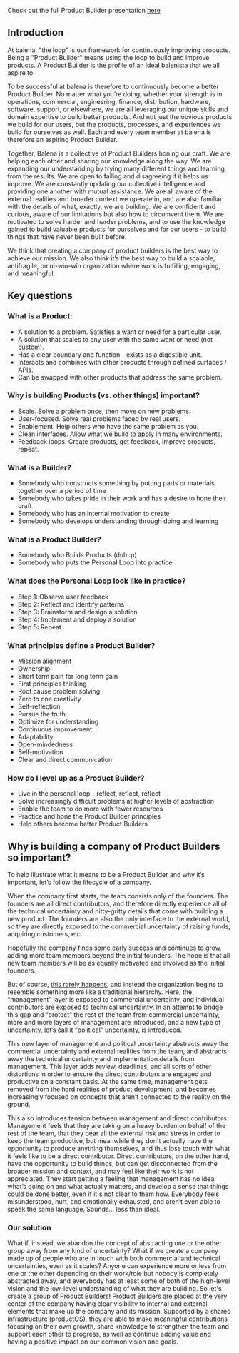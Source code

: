 


Check out the full Product Builder presentation [here](https://drive.google.com/drive/u/1/folders/1lwmYGNp8E6BtwNS8HSgF3SyK4QK_kMK-)

## Introduction
At balena, "the loop" is our framework for continuously improving products. Being a "Product Builder" means using the loop to build and improve products. A Product Builder is the profile of an ideal balenista that we all aspire to. 

To be successful at balena is therefore to continuously become a better Product Builder. No matter what you’re doing, whether your strength is in operations, commercial, engineering, finance, distribution, hardware, software, support, or elsewhere, we are all leveraging our unique skills and domain expertise to build better products. And not just the obvious products we build for our users, but the products, processes, and experiences we build for ourselves as well. Each and every team member at balena is therefore an aspiring Product Builder. 

Together, Balena is a collective of Product Builders honing our craft. We are helping each other and sharing our knowledge along the way. We are expanding our understanding by trying many different things and learning from the results. We are open to failing and disagreeing if it helps us improve. We are constantly updating our collective intelligence and providing one another with mutual assistance. We are all aware of the external realities and broader context we operate in, and are also familiar with the details of what, exactly, we are building. We are confident and curious, aware of our limitations but also how to circumvent them. We are motivated to solve harder and harder problems, and to use the knowledge gained to build valuable products for ourselves and for our users - to build things that have never been built before. 

We think that creating a company of product builders is the best way to achieve our mission. We also think it’s the best way to build a scalable, antifragile, omni-win-win organization where work is fulfilling, engaging, and meaningful. 

## Key questions 
### What is a Product:
* A solution to a problem. Satisfies a want or need for a particular user.
* A solution that scales to any user with the same want or need (not custom). 
* Has a clear boundary and function - exists as a digestible unit. 
* Interacts and combines with other products through defined surfaces / APIs. 
* Can be swapped with other products that address the same problem.

### Why is building Products (vs. other things) important?
* Scale. Solve a problem once, then move on new problems. 
* User-focused. Solve real problems faced by real users. 
* Enablement. Help others who have the same problem as you. 
* Clean interfaces. Allow what we build to apply in many environments. 
* Feedback loops. Create products, get feedback, improve products, repeat.

### What is a Builder? 
* Somebody who constructs something by putting parts or materials together over a period of time
* Somebody who takes pride in their work and has a desire to hone their craft
* Somebody who has an internal motivation to create 
* Somebody who develops understanding through doing and learning

### What is a Product Builder?
* Somebody who Builds Products (duh :p)
* Somebody who puts the Personal Loop into practice  

### What does the Personal Loop look like in practice?
* Step 1: Observe user feedback
* Step 2: Reflect and identify patterns
* Step 3: Brainstorm and design a solution
* Step 4: Implement and deploy a solution
* Step 5: Repeat 

### What principles define a Product Builder?
* Mission alignment
* Ownership
* Short term pain for long term gain 
* First principles thinking
* Root cause problem solving
* Zero to one creativity 
* Self-reflection
* Pursue the truth
* Optimize for understanding
* Continuous improvement 
* Adaptability 
* Open-mindedness
* Self-motivation
* Clear and direct communication

### How do I level up as a Product Builder? 
* Live in the personal loop - reflect, reflect, reflect
* Solve increasingly difficult problems at higher levels of abstraction
* Enable the team to do more with fewer resources 
* Practice and hone the Product Builder principles 
* Help others become better Product Builders 


## Why is building a company of Product Builders so important? 

To help illustrate what it means to be a Product Builder and why it’s important, let’s follow the lifecycle of a company. 

When the company first starts, the team consists only of the founders. The founders are all direct contributors, and therefore directly experience all of the technical uncertainty and nitty-gritty details that come with building a new product. The founders are also the only interface to the external world, so they are directly exposed to the commercial uncertainty of raising funds, acquiring customers, etc. 

Hopefully the company finds some early success and continues to grow, adding more team members beyond the initial founders. The hope is that all new team members will be as equally motivated and involved as the initial founders.

But of course, [this rarely happens](https://en.wikipedia.org/wiki/Principal%E2%80%93agent_problem), and instead the organization begins to resemble something more like a traditional hierarchy. Here, the “management” layer is exposed to commercial uncertainty, and individual contributors are exposed to technical uncertainty. In an attempt to bridge this gap and “protect” the rest of the team from commercial uncertainty, more and more layers of management are introduced, and a new type of uncertainty, let’s call it “political” uncertainty, is introduced.

This new layer of management and political uncertainty abstracts away the commercial uncertainty and external realities from the team, and abstracts away the technical uncertainty and implementation details from management. This layer adds review, deadlines, and all sorts of other distortions in order to ensure the direct contributors are engaged and productive on a constant basis. At the same time, management gets removed from the hard realities of product development, and becomes increasingly focused on concepts that aren’t connected to the reality on the ground. 

This also introduces tension between management and direct contributors. Management feels that they are taking on a heavy burden on behalf of the rest of the team, that they bear all the external risk and stress in order to keep the team productive, but meanwhile they don't actually have the opportunity to produce anything themselves, and thus lose touch with what it feels like to be a direct contributor. Direct contributors, on the other hand, have the opportunity to build things, but can get disconnected from the broader mission and context, and may feel like their work is not appreciated. They start getting a feeling that management has no idea what’s going on and what actually matters, and develop a sense that things could be done better, even if it's not clear to them how. Everybody feels misunderstood, hurt, and emotionally exhausted, and aren’t even able to speak the same language. Sounds… less than ideal. 
 
### Our solution
What if, instead, we abandon the concept of abstracting one or the other group away from any kind of uncertainty? What if we create a company made up of people who are in touch with both commercial and technical uncertainties, even as it scales? Anyone can experience more or less from one or the other depending on their work/role but nobody is completely abstracted away, and everybody has at least some of both of the high-level vision and the low-level understanding of what they are building. So let's create a group of Product Builders! Product Builders are placed at the very center of the company having clear visibility to internal and external elements that make up the company and its mission. Supported by a shared infrastructure (productOS), they are able to make meaningful contributions focusing on their own growth, share knowledge to strengthen the team and support each other to progress, as well as continue adding value and having a positive impact on our common vision and goals. 






